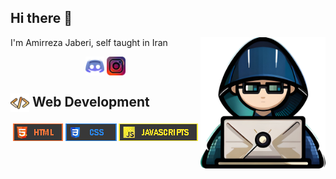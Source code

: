 <h2>Hi there 👋</h2>
<img align="right" src="./assist/developer-vector.png" width='200'/>

 I'm Amirreza Jaberi, self taught in Iran
 
<div align="center">
    <a herf="https://discord.gg/BGZWaFzaUP">
        <img align="center" src="./assist/discord.png" width="30px">
    </a>
    <a herf="https://www.instagram.com/dev.amirreza/">
        <img align="center" src="./assist/instagram.png" width="30px">
    </a>
</div>

## <img align="center" src="./assist/code.png" width="30px"> Web Development
<div align="center">
    <a herf="https://en.wikipedia.org/wiki/HTML">
        <img align="center" height="28px" src="./assist/languages/html.png">
    </a>
    <a herf="https://en.wikipedia.org/wiki/CSS">
        <img align="center" height="28px" src="./assist/languages/css.png">
    </a>
    <a herf="https://en.wikipedia.org/wiki/JavaScript">
        <img align="center" height="28px" src="./assist/languages/JavaScript.png">
    </a>
</div>